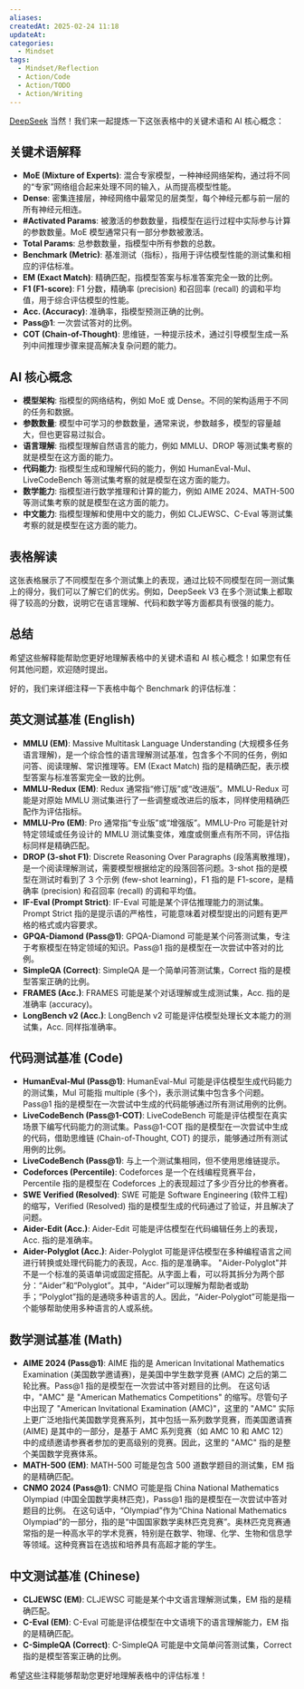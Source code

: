 ```yaml
---
aliases: 
createdAt: 2025-02-24 11:18
updateAt: 
categories:
  - Mindset
tags:
  - Mindset/Reflection
  - Action/Code
  - Action/TODO
  - Action/Writing
---
```

[DeepSeek](https://www.deepseek.com/)
当然！我们来一起提炼一下这张表格中的关键术语和 AI 核心概念：

## 关键术语解释

- **MoE (Mixture of Experts)**: 混合专家模型，一种神经网络架构，通过将不同的“专家”网络组合起来处理不同的输入，从而提高模型性能。
- **Dense**: 密集连接层，神经网络中最常见的层类型，每个神经元都与前一层的所有神经元相连。
- **#Activated Params**: 被激活的参数数量，指模型在运行过程中实际参与计算的参数数量。MoE 模型通常只有一部分参数被激活。
- **Total Params**: 总参数数量，指模型中所有参数的总数。
- **Benchmark (Metric)**: 基准测试（指标），指用于评估模型性能的测试集和相应的评估标准。
- **EM (Exact Match)**: 精确匹配，指模型答案与标准答案完全一致的比例。
- **F1 (F1-score)**: F1 分数，精确率 (precision) 和召回率 (recall) 的调和平均值，用于综合评估模型的性能。
- **Acc. (Accuracy)**: 准确率，指模型预测正确的比例。
- **Pass@1**: 一次尝试答对的比例。
- **COT (Chain-of-Thought)**: 思维链，一种提示技术，通过引导模型生成一系列中间推理步骤来提高解决复杂问题的能力。

## AI 核心概念

- **模型架构**: 指模型的网络结构，例如 MoE 或 Dense。不同的架构适用于不同的任务和数据。
- **参数数量**: 模型中可学习的参数数量，通常来说，参数越多，模型的容量越大，但也更容易过拟合。
- **语言理解**: 指模型理解自然语言的能力，例如 MMLU、DROP 等测试集考察的就是模型在这方面的能力。
- **代码能力**: 指模型生成和理解代码的能力，例如 HumanEval-Mul、LiveCodeBench 等测试集考察的就是模型在这方面的能力。
- **数学能力**: 指模型进行数学推理和计算的能力，例如 AIME 2024、MATH-500 等测试集考察的就是模型在这方面的能力。
- **中文能力**: 指模型理解和使用中文的能力，例如 CLJEWSC、C-Eval 等测试集考察的就是模型在这方面的能力。

## 表格解读

这张表格展示了不同模型在多个测试集上的表现，通过比较不同模型在同一测试集上的得分，我们可以了解它们的优劣。例如，DeepSeek V3 在多个测试集上都取得了较高的分数，说明它在语言理解、代码和数学等方面都具有很强的能力。

## 总结

希望这些解释能帮助您更好地理解表格中的关键术语和 AI 核心概念！如果您有任何其他问题，欢迎随时提出。

好的，我们来详细注释一下表格中每个 Benchmark 的评估标准：

## 英文测试基准 (English)

- **MMLU (EM)**: Massive Multitask Language Understanding (大规模多任务语言理解)，是一个综合性的语言理解测试基准，包含多个不同的任务，例如问答、阅读理解、常识推理等。EM (Exact Match) 指的是精确匹配，表示模型答案与标准答案完全一致的比例。
- **MMLU-Redux (EM)**: Redux 通常指“修订版”或“改进版”。MMLU-Redux 可能是对原始 MMLU 测试集进行了一些调整或改进后的版本，同样使用精确匹配作为评估指标。
- **MMLU-Pro (EM)**: Pro 通常指“专业版”或“增强版”。MMLU-Pro 可能是针对特定领域或任务设计的 MMLU 测试集变体，难度或侧重点有所不同，评估指标同样是精确匹配。
- **DROP (3-shot F1)**: Discrete Reasoning Over Paragraphs (段落离散推理)，是一个阅读理解测试，需要模型根据给定的段落回答问题。3-shot 指的是模型在测试时看到了 3 个示例 (few-shot learning)，F1 指的是 F1-score，是精确率 (precision) 和召回率 (recall) 的调和平均值。
- **IF-Eval (Prompt Strict)**: IF-Eval 可能是某个评估推理能力的测试集。Prompt Strict 指的是提示语的严格性，可能意味着对模型提出的问题有更严格的格式或内容要求。
- **GPQA-Diamond (Pass@1)**: GPQA-Diamond 可能是某个问答测试集，专注于考察模型在特定领域的知识。Pass@1 指的是模型在一次尝试中答对的比例。
- **SimpleQA (Correct)**: SimpleQA 是一个简单问答测试集，Correct 指的是模型答案正确的比例。
- **FRAMES (Acc.)**: FRAMES 可能是某个对话理解或生成测试集，Acc. 指的是准确率 (accuracy)。
- **LongBench v2 (Acc.)**: LongBench v2 可能是评估模型处理长文本能力的测试集，Acc. 同样指准确率。

## 代码测试基准 (Code)

- **HumanEval-Mul (Pass@1)**: HumanEval-Mul 可能是评估模型生成代码能力的测试集，Mul 可能指 multiple (多个)，表示测试集中包含多个问题。Pass@1 指的是模型在一次尝试中生成的代码能够通过所有测试用例的比例。
- **LiveCodeBench (Pass@1-COT)**: LiveCodeBench 可能是评估模型在真实场景下编写代码能力的测试集。Pass@1-COT 指的是模型在一次尝试中生成的代码，借助思维链 (Chain-of-Thought, COT) 的提示，能够通过所有测试用例的比例。
- **LiveCodeBench (Pass@1)**: 与上一个测试集相同，但不使用思维链提示。
- **Codeforces (Percentile)**: Codeforces 是一个在线编程竞赛平台，Percentile 指的是模型在 Codeforces 上的表现超过了多少百分比的参赛者。
- **SWE Verified (Resolved)**: SWE 可能是 Software Engineering (软件工程) 的缩写，Verified (Resolved) 指的是模型生成的代码通过了验证，并且解决了问题。
- **Aider-Edit (Acc.)**: Aider-Edit 可能是评估模型在代码编辑任务上的表现，Acc. 指的是准确率。
- **Aider-Polyglot (Acc.)**: Aider-Polyglot 可能是评估模型在多种编程语言之间进行转换或处理代码能力的表现，Acc. 指的是准确率。
"Aider-Polyglot"并不是一个标准的英语单词或固定搭配。从字面上看，可以将其拆分为两个部分：“Aider”和“Polyglot”。其中，“Aider”可以理解为帮助者或助手；“Polyglot”指的是通晓多种语言的人。因此，“Aider-Polyglot”可能是指一个能够帮助使用多种语言的人或系统。
## 数学测试基准 (Math)

- **AIME 2024 (Pass@1)**: AIME 指的是 American Invitational Mathematics Examination (美国数学邀请赛)，是美国中学生数学竞赛 (AMC) 之后的第二轮比赛。Pass@1 指的是模型在一次尝试中答对题目的比例。
在这句话中，"AMC" 是 "American Mathematics Competitions" 的缩写。尽管句子中出现了 "American Invitational Examination (AMC)"，这里的 "AMC" 实际上更广泛地指代美国数学竞赛系列，其中包括一系列数学竞赛，而美国邀请赛 (AIME) 是其中的一部分，是基于 AMC 系列竞赛（如 AMC 10 和 AMC 12）中的成绩邀请参赛者参加的更高级别的竞赛。因此，这里的 "AMC" 指的是整个美国数学竞赛体系。
- **MATH-500 (EM)**: MATH-500 可能是包含 500 道数学题目的测试集，EM 指的是精确匹配。
- **CNMO 2024 (Pass@1)**: CNMO 可能是指 China National Mathematics Olympiad (中国全国数学奥林匹克)，Pass@1 指的是模型在一次尝试中答对题目的比例。
在这句话中，“Olympiad”作为“China National Mathematics Olympiad”的一部分，指的是“中国国家数学奥林匹克竞赛”。奥林匹克竞赛通常指的是一种高水平的学术竞赛，特别是在数学、物理、化学、生物和信息学等领域。这种竞赛旨在选拔和培养具有高超才能的学生。

## 中文测试基准 (Chinese)

- **CLJEWSC (EM)**: CLJEWSC 可能是某个中文语言理解测试集，EM 指的是精确匹配。
- **C-Eval (EM)**: C-Eval 可能是评估模型在中文语境下的语言理解能力，EM 指的是精确匹配。
- **C-SimpleQA (Correct)**: C-SimpleQA 可能是中文简单问答测试集，Correct 指的是模型答案正确的比例。

希望这些注释能够帮助您更好地理解表格中的评估标准！

